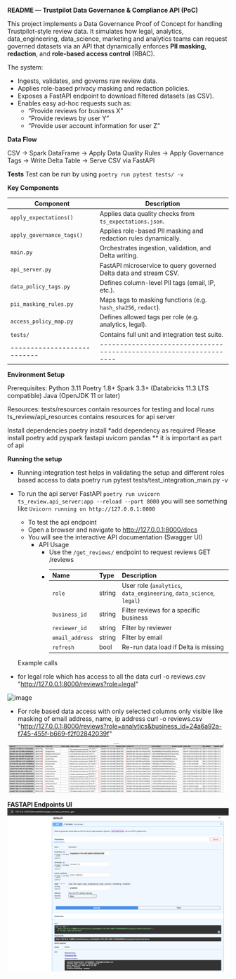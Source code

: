 
**README — Trustpilot Data Governance & Compliance API (PoC)**

This project implements a Data Governance Proof of Concept for handling Trustpilot-style review data.
It simulates how legal, analytics, data_engineering, data_science, marketing and analytics teams can request governed datasets via an API that dynamically enforces **PII masking**, **redaction**, and **role-based access control** (RBAC).

The system:

* Ingests, validates, and governs raw review data.
* Applies role-based privacy masking and redaction policies.
* Exposes a FastAPI endpoint to download filtered datasets (as CSV).
* Enables easy ad-hoc requests such as:
  * “Provide reviews for business X”
  * “Provide reviews by user Y”
  * “Provide user account information for user Z”

**Data Flow**

CSV → Spark DataFrame → Apply Data Quality Rules → Apply Governance Tags → Write Delta Table → Serve CSV via FastAPI

**Tests**
Test can be run by using `poetry run pytest tests/ -v` 

**Key Components**

| Component                   | Description                                                         |
|-----------------------------|---------------------------------------------------------------------|
| `apply_expectations()`      | Applies data quality checks from `ts_expectations.json`.            |
| `apply_governance_tags()`   | Applies role-based PII masking and redaction rules dynamically.     |
| `main.py`                   | Orchestrates ingestion, validation, and Delta writing.              |
| `api_server.py`             | FastAPI microservice to query governed Delta data and stream CSV.   |
| `data_policy_tags.py`       | Defines column-level PII tags (email, IP, etc.).                    |
| `pii_masking_rules.py`      | Maps tags to masking functions (e.g. `hash_sha256`, `redact`).      |
| `access_policy_map.py`      | Defines allowed tags per role (e.g. analytics, legal).              |
| `tests/`                    | Contains full unit and integration test suite.                      |
| --------------------------- | ------------------------------------------------------------------  |

**Environment Setup**

Prerequisites:
  Python 3.11
  Poetry 1.8+
  Spark 3.3+ (Databricks 11.3 LTS compatible)
  Java (OpenJDK 11 or later)

Resources:
  tests/resources contain resources for testing and local runs
  ts_review/api_resources contains resources for api server

Install dependencies
  poetry install
  *add dependency as required
  Please install poetry add pyspark fastapi uvicorn pandas ** it is important as part of api

**Running the setup**

  * Running integration test helps in validating the setup and different roles based access to data
    poetry run pytest tests/test_integration_main.py -v

  * To run the api server FastAPI
    `poetry run uvicorn ts_review.api_server:app --reload --port 8000`
    you will see something like `Uvicorn running on http://127.0.0.1:8000`
    * To test the api endpoint
    * Open a browser and navigate to http://127.0.0.1:8000/docs
    * You will see the interactive API documentation (Swagger UI)
      * API Usage
        * Use the `/get_reviews/` endpoint to request reviews
          GET /reviews
        * 
          | Name            | Type   | Description                                                          |
          | --------------- | ------ | -------------------------------------------------------------------- |
          | `role`          | string | User role (`analytics`, `data_engineering`, `data_science`, `legal`) |
          | `business_id`   | string | Filter reviews for a specific business                               |
          | `reviewer_id`   | string | Filter by reviewer                                                   |
          | `email_address` | string | Filter by email                                                      |
          | `refresh`       | bool   | Re-run data load if Delta is missing                                 |

    Example calls
  * for legal role which has access to all the data
    curl -o reviews.csv \
    "http://127.0.0.1:8000/reviews?role=legal"

<img width="1820" height="364" alt="image" src="https://github.com/user-attachments/assets/31f8066a-b956-4dfc-b131-df6ecd1ddd2f" />



  * For role based data access with only selected columns only visible like masking of email address, name, ip address
    curl -o reviews.csv \
    "http://127.0.0.1:8000/reviews?role=analytics&business_id=24a6a92a-f745-455f-b669-f2f02842039f"

![img_1.png](img_1.png)


**FASTAPI Endpoints UI**
![img_2.png](img_2.png)


